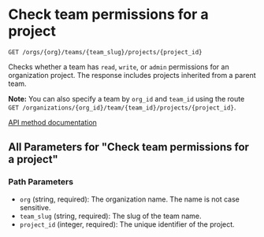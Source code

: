 # Check team permissions for a project

`GET /orgs/{org}/teams/{team_slug}/projects/{project_id}`

Checks whether a team has `read`, `write`, or `admin` permissions for an organization project. The response includes projects inherited from a parent team.

**Note:** You can also specify a team by `org_id` and `team_id` using the route `GET /organizations/{org_id}/team/{team_id}/projects/{project_id}`.

[API method documentation](https://docs.github.com/rest/teams/teams#check-team-permissions-for-a-project)

## All Parameters for "Check team permissions for a project"

### Path Parameters

- `org` (string, required): The organization name. The name is not case sensitive.
- `team_slug` (string, required): The slug of the team name.
- `project_id` (integer, required): The unique identifier of the project.
